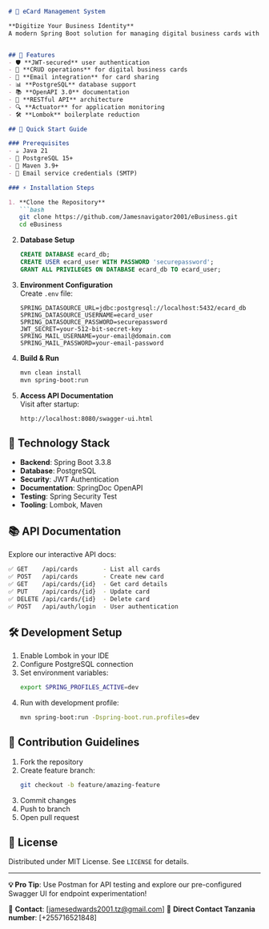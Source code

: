 
```markdown
# 🚀 eCard Management System

**Digitize Your Business Identity**  
A modern Spring Boot solution for managing digital business cards with secure authentication and seamless sharing capabilities.


## 🌟 Features
- 🛡️ **JWT-secured** user authentication
- 📇 **CRUD operations** for digital business cards
- 📧 **Email integration** for card sharing
- 📊 **PostgreSQL** database support
- 📚 **OpenAPI 3.0** documentation
- 📱 **RESTful API** architecture
- 🔍 **Actuator** for application monitoring
- 🛠️ **Lombok** boilerplate reduction

## 🚀 Quick Start Guide

### Prerequisites
- ☕ Java 21
- 🐘 PostgreSQL 15+
- 🍃 Maven 3.9+
- 📧 Email service credentials (SMTP)

### ⚡ Installation Steps

1. **Clone the Repository**
   ```bash
   git clone https://github.com/Jamesnavigator2001/eBusiness.git
   cd eBusiness
   ```

2. **Database Setup**
   ```sql
   CREATE DATABASE ecard_db;
   CREATE USER ecard_user WITH PASSWORD 'securepassword';
   GRANT ALL PRIVILEGES ON DATABASE ecard_db TO ecard_user;
   ```

3. **Environment Configuration**  
   Create `.env` file:
   ```properties
   SPRING_DATASOURCE_URL=jdbc:postgresql://localhost:5432/ecard_db
   SPRING_DATASOURCE_USERNAME=ecard_user
   SPRING_DATASOURCE_PASSWORD=securepassword
   JWT_SECRET=your-512-bit-secret-key
   SPRING_MAIL_USERNAME=your-email@domain.com
   SPRING_MAIL_PASSWORD=your-email-password
   ```

4. **Build & Run**
   ```bash
   mvn clean install
   mvn spring-boot:run
   ```

5. **Access API Documentation**  
   Visit after startup:
   ```
   http://localhost:8080/swagger-ui.html
   ```

## 🔧 Technology Stack
- **Backend**: Spring Boot 3.3.8
- **Database**: PostgreSQL
- **Security**: JWT Authentication
- **Documentation**: SpringDoc OpenAPI
- **Testing**: Spring Security Test
- **Tooling**: Lombok, Maven

## 📚 API Documentation
Explore our interactive API docs:
```bash
✅ GET    /api/cards       - List all cards
✅ POST   /api/cards       - Create new card
✅ GET    /api/cards/{id}  - Get card details
✅ PUT    /api/cards/{id}  - Update card
✅ DELETE /api/cards/{id}  - Delete card
✅ POST   /api/auth/login  - User authentication
```

## 🛠️ Development Setup
1. Enable Lombok in your IDE
2. Configure PostgreSQL connection
3. Set environment variables:
   ```bash
   export SPRING_PROFILES_ACTIVE=dev
   ```
4. Run with development profile:
   ```bash
   mvn spring-boot:run -Dspring-boot.run.profiles=dev
   ```

## 🤝 Contribution Guidelines
1. Fork the repository
2. Create feature branch:
   ```bash
   git checkout -b feature/amazing-feature
   ```
3. Commit changes
4. Push to branch
5. Open pull request

## 📄 License
Distributed under MIT License. See `LICENSE` for details.

---

**💡 Pro Tip**: Use Postman for API testing and explore our pre-configured Swagger UI for endpoint experimentation!

📧 **Contact**: [jamesedwards2001.tz@gmail.com]
🔗 **Direct Contact Tanzania number**: [+255716521848]
```